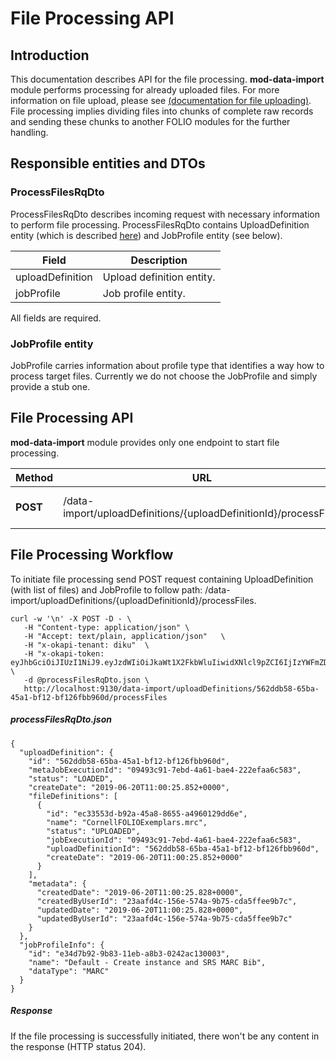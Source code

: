 # File Processing API

## Introduction

This documentation describes API for the file processing. 
**mod-data-import** module performs processing for already uploaded files. For more information on file upload, please see [(documentation for file uploading)](FileUploadApi.md).
File processing implies dividing files into chunks of complete raw records and sending these chunks to another FOLIO modules for the further handling.

## Responsible entities and DTOs

### ProcessFilesRqDto

ProcessFilesRqDto describes incoming request with necessary information to perform file processing. ProcessFilesRqDto contains UploadDefinition entity (which is described [here](FileUploadApi.md)) and JobProfile entity (see below).

|Field | Description |
| ------ | ------ |
| uploadDefinition | Upload definition entity. |
| jobProfile | Job profile entity. |
All fields are required.

### JobProfile entity 

JobProfile carries information about profile type that identifies a way how to process target files.
Currently we do not choose the JobProfile and simply provide a stub one.

## File Processing API

**mod-data-import** module provides only one endpoint to start file processing.

| Method | URL | ContentType |Description |
| ------ |------ | ------ |------ |
| **POST** | /data-import/uploadDefinitions/{uploadDefinitionId}/processFiles  | application/json | Starts the file processing |

## File Processing Workflow

To initiate file processing send POST request containing UploadDefinition (with list of files) and JobProfile 
to follow path: /data-import/uploadDefinitions/{uploadDefinitionId}/processFiles.
```
curl -w '\n' -X POST -D - \
   -H "Content-type: application/json" \
   -H "Accept: text/plain, application/json"   \
   -H "x-okapi-tenant: diku"  \
   -H "x-okapi-token: eyJhbGciOiJIUzI1NiJ9.eyJzdWIiOiJkaWt1X2FkbWluIiwidXNlcl9pZCI6IjIzYWFmZDRjLTE1NmUtNTc0YS05Yjc1LWNkYTVmZmVlOWI3YyIsImNhY2hlX2tleSI6ImU4MmYwODc0LTI5NGEtNDc2ZS1hOTZhLTAxMDU2YWE1N2EzYSIsImlhdCI6MTU2MTAxNzUxNiwidGVuYW50IjoiZGlrdSJ9.h_IJSUrGJ2hK06St79vGpWPNwzczkBDUk6q4Y7p_9K0" \
   -d @processFilesRqDto.json \
   http://localhost:9130/data-import/uploadDefinitions/562ddb58-65ba-45a1-bf12-bf126fbb960d/processFiles
```

##### processFilesRqDto.json

```
{
  "uploadDefinition": {
    "id": "562ddb58-65ba-45a1-bf12-bf126fbb960d",
    "metaJobExecutionId": "09493c91-7ebd-4a61-bae4-222efaa6c583",
    "status": "LOADED",
    "createDate": "2019-06-20T11:00:25.852+0000",
    "fileDefinitions": [
      {
        "id": "ec33553d-b92a-45a8-8655-a4960129dd6e",
        "name": "CornellFOLIOExemplars.mrc",
        "status": "UPLOADED",
        "jobExecutionId": "09493c91-7ebd-4a61-bae4-222efaa6c583",
        "uploadDefinitionId": "562ddb58-65ba-45a1-bf12-bf126fbb960d",
        "createDate": "2019-06-20T11:00:25.852+0000"
      }
    ],
    "metadata": {
      "createdDate": "2019-06-20T11:00:25.828+0000",
      "createdByUserId": "23aafd4c-156e-574a-9b75-cda5ffee9b7c",
      "updatedDate": "2019-06-20T11:00:25.828+0000",
      "updatedByUserId": "23aafd4c-156e-574a-9b75-cda5ffee9b7c"
    }
  },
  "jobProfileInfo": {
    "id": "e34d7b92-9b83-11eb-a8b3-0242ac130003",
    "name": "Default - Create instance and SRS MARC Bib",
    "dataType": "MARC"
  }
}
```

##### Response

If the file processing is successfully initiated, there won't be any content in the response (HTTP status 204).
